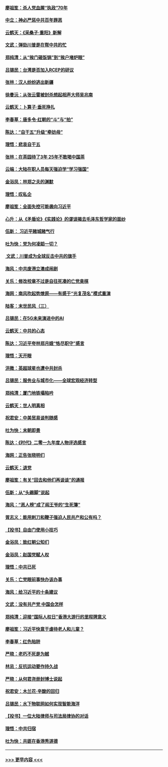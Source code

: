 #### [廖祖笙：杀人党血腥“执政”70年](../pages/nsc993/n11745144.md?t=12260255) 
#### [中立：神必严惩中共百年罪恶](../pages/nsc993/n11744970.md?t=12260255) 
#### [云鹤天：《采桑子‧重阳》新解](../pages/nsc993/n11744948.md?t=12260255) 
#### [文武：弹劾川普是在帮中共的忙](../pages/nsc993/n11744758.md?t=12260255) 
#### [郑纯清：从“挨门砸饭锅”到“挨户堵炉眼”](../pages/nsc993/n11744745.md?t=12260255) 
#### [吕锡民：台湾是否加入RCEP的研议](../pages/nsc993/n11744701.md?t=12260255) 
#### [张林：汉人纷纷逃出新疆](../pages/nsc993/n11743530.md?t=12260255) 
#### [徐曼沅：从张云雷被封杀想起相声大师吴兆南](../pages/nsc993/n11741816.md?t=12260255) 
#### [云鹤天：卜算子‧垂死挣扎](../pages/nsc993/n11739956.md?t=12260255) 
#### [李春草：唐多令‧红朝的“斗”与“拍”](../pages/nsc993/n11739830.md?t=12260255) 
#### [陈达：“自干五”升级“牵妨母”](../pages/nsc993/n11739724.md?t=12260255) 
#### [理悟：悲哀自干五](../pages/nsc993/n11739547.md?t=12260255) 
#### [张林：在茶园待了3年 25年不敢喝中国茶](../pages/nsc993/n11739240.md?t=12260255) 
#### [云端：大陆在职人员每天强迫学“学习强国”](../pages/nsc993/n11738735.md?t=12260255) 
#### [金浴凤：林郑之夫的渊默](../pages/nsc993/n11737735.md?t=12260255) 
#### [理悟：叹私企](../pages/nsc993/n11737715.md?t=12260255) 
#### [廖祖笙：全面失控可能袭向习近平](../pages/nsc993/n11737704.md?t=12260255) 
#### [心升：从《矛盾论》《实践论》的谬误揭去毛泽东哲学家的面纱](../pages/nsc993/n11736962.md?t=12260255) 
#### [伍新： 习近平赌城赌气行](../pages/nsc993/n11736929.md?t=12260255) 
#### [吐为快：党为何凌蹈一切？](../pages/nsc993/n11736915.md?t=12260255) 
#### [ 文武：川普成为全球反击中共的旗手](../pages/nsc993/n11736882.md?t=12260255) 
#### [海风：中共废港立澳成闹剧](../pages/nsc993/n11735857.md?t=12260255) 
#### [关乐：修改校章不过是自往死凑的亡党臭棋](../pages/nsc993/n11735097.md?t=12260255) 
#### [海网：南风吹起势燎原——有感于“光复茂名”模式重演](../pages/nsc993/n11732308.md?t=12260255) 
#### [陆客：末世民风（三）](../pages/nsc993/n11732211.md?t=12260255) 
#### [吕锡民：在5G未来演进中的AI](../pages/nsc993/n11730010.md?t=12260255) 
#### [云鹤天：中共的心态](../pages/nsc993/n11729906.md?t=12260255) 
#### [陈达：习近平夸林郑月娥“恪尽职守”感言](../pages/nsc993/n11729881.md?t=12260255) 
#### [理悟：天开眼](../pages/nsc993/n11729699.md?t=12260255) 
#### [洪微：英超球星也遭中共封杀](../pages/nsc993/n11727243.md?t=12260255) 
#### [吕锡民：服务业与城市化——全球宏观经济转型](../pages/nsc993/n11725845.md?t=12260255) 
#### [郑纯清：厦门地铁塌陷吟](../pages/nsc993/n11725813.md?t=12260255) 
#### [云鹤天：世人明真相](../pages/nsc993/n11725621.md?t=12260255) 
#### [祝君安：中美贸易谈判随感](../pages/nsc993/n11725609.md?t=12260255) 
#### [吐为快：末朝即景](../pages/nsc993/n11723365.md?t=12260255) 
#### [陈达：《时代》二零一九年度人物评选感言](../pages/nsc993/n11723337.md?t=12260255) 
#### [海网：正告张晓明们](../pages/nsc993/n11723228.md?t=12260255) 
#### [云鹤天：退党](../pages/nsc993/n11723056.md?t=12260255) 
#### [廖祖笙：有关“回去和他们再谈谈”的通报](../pages/nsc993/n11722442.md?t=12260255) 
#### [伍新：从“头踢脚”说起](../pages/nsc993/n11722429.md?t=12260255) 
#### [海风：“恶人榜”成了阎王爷的“生死簿”](../pages/nsc993/n11722272.md?t=12260255) 
#### [胥志义：能用剌刀和鞭子强迫人民共产和公有吗？](../pages/nsc993/n11720569.md?t=12260255) 
#### [【投书】自由门使用小技巧](../pages/nsc993/n11720180.md?t=12260255) 
#### [金浴凤：致红朝公知们](../pages/nsc993/n11720563.md?t=12260255) 
#### [金浴凤：赵国党赋人权](../pages/nsc993/n11720533.md?t=12260255) 
#### [理悟：中共已死](../pages/nsc993/n11720233.md?t=12260255) 
#### [关乐：亡党眼前事快办该办事](../pages/nsc993/n11719160.md?t=12260255) 
#### [海风：给习近平的十条建议](../pages/nsc993/n11717616.md?t=12260255) 
#### [文武：没有共产党 中国会怎样](../pages/nsc993/n11717584.md?t=12260255) 
#### [郑纯清：迎接“国际人权日”香港大游行的里程牌意义](../pages/nsc993/n11717417.md?t=12260255) 
#### [廖祖笙：习近平快意于虐待老人和儿童？](../pages/nsc993/n11715313.md?t=12260255) 
#### [李春草：红色陷阱](../pages/nsc993/n11715029.md?t=12260255) 
#### [严晓：老朽不死是为贼](../pages/nsc993/n11712910.md?t=12260255) 
#### [林忌：反抗运动要作持久战](../pages/nsc993/n11712623.md?t=12260255) 
#### [严晓：从何君尧册封博士说起](../pages/nsc993/n11712465.md?t=12260255) 
#### [祝君安：木兰花·辛酸的回归](../pages/nsc993/n11712381.md?t=12260255) 
#### [吕锡民：水下物联网如何实现智能海洋](../pages/nsc993/n11711158.md?t=12260255) 
#### [【投书】一位大陆律师与司法局律协的对话](../pages/nsc993/n11709675.md?t=12260255) 
#### [理悟：中共归宿](../pages/nsc993/n11710059.md?t=12260255) 
#### [吐为快：共匪在香港秀道德](../pages/nsc993/n11709979.md?t=12260255) 

----
#### [ >>> 更早内容 <<< ](../indexes/nsc993-earlier.md)
